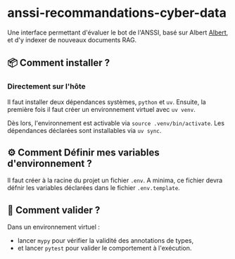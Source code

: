 # anssi-recommandations-cyber-data

Une interface permettant d'évaluer le bot de l'ANSSI, basé sur Albert [Albert](https://github.com/betagouv/anssi-recommandations-cyber), et d'y indexer de nouveaux documents RAG.

## 📦 Comment installer ?

### Directement sur l'hôte

Il faut installer deux dépendances systèmes, `python` et `uv`.
Ensuite, la première fois il faut créer un environnement virtuel avec `uv venv`.

Dès lors, l'environnement est activable via `source .venv/bin/activate`.
Les dépendances déclarées sont installables via `uv sync`.

## ⚙️ Comment Définir mes variables d'environnement ?

Il faut créer à la racine du projet un fichier `.env`.
A minima, ce fichier devra défnir les variables déclarées dans le fichier `.env.template`.

## 🧪 Comment valider ?

Dans un environnement virtuel :
* lancer `mypy` pour vérifier la validité des annotations de types,
* et lancer `pytest` pour valider le comportement à l'exécution.